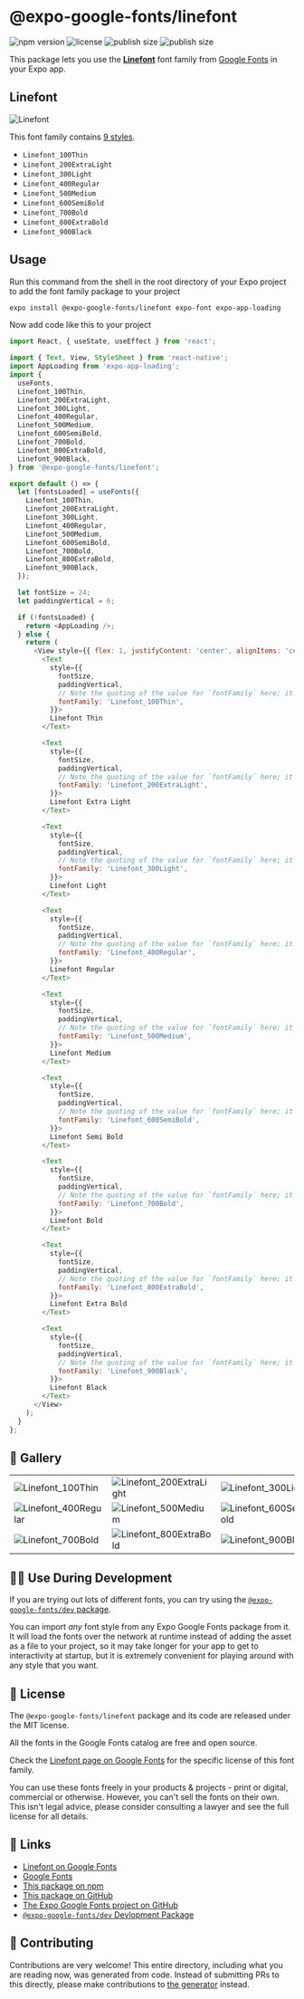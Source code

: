 # @expo-google-fonts/linefont

![npm version](https://flat.badgen.net/npm/v/@expo-google-fonts/linefont)
![license](https://flat.badgen.net/github/license/expo/google-fonts)
![publish size](https://flat.badgen.net/packagephobia/install/@expo-google-fonts/linefont)
![publish size](https://flat.badgen.net/packagephobia/publish/@expo-google-fonts/linefont)

This package lets you use the [**Linefont**](https://fonts.google.com/specimen/Linefont) font family from [Google Fonts](https://fonts.google.com/) in your Expo app.

## Linefont

![Linefont](./font-family.png)

This font family contains [9 styles](#-gallery).

- `Linefont_100Thin`
- `Linefont_200ExtraLight`
- `Linefont_300Light`
- `Linefont_400Regular`
- `Linefont_500Medium`
- `Linefont_600SemiBold`
- `Linefont_700Bold`
- `Linefont_800ExtraBold`
- `Linefont_900Black`

## Usage

Run this command from the shell in the root directory of your Expo project to add the font family package to your project
```sh
expo install @expo-google-fonts/linefont expo-font expo-app-loading
```

Now add code like this to your project
```js
import React, { useState, useEffect } from 'react';

import { Text, View, StyleSheet } from 'react-native';
import AppLoading from 'expo-app-loading';
import {
  useFonts,
  Linefont_100Thin,
  Linefont_200ExtraLight,
  Linefont_300Light,
  Linefont_400Regular,
  Linefont_500Medium,
  Linefont_600SemiBold,
  Linefont_700Bold,
  Linefont_800ExtraBold,
  Linefont_900Black,
} from '@expo-google-fonts/linefont';

export default () => {
  let [fontsLoaded] = useFonts({
    Linefont_100Thin,
    Linefont_200ExtraLight,
    Linefont_300Light,
    Linefont_400Regular,
    Linefont_500Medium,
    Linefont_600SemiBold,
    Linefont_700Bold,
    Linefont_800ExtraBold,
    Linefont_900Black,
  });

  let fontSize = 24;
  let paddingVertical = 6;

  if (!fontsLoaded) {
    return <AppLoading />;
  } else {
    return (
      <View style={{ flex: 1, justifyContent: 'center', alignItems: 'center' }}>
        <Text
          style={{
            fontSize,
            paddingVertical,
            // Note the quoting of the value for `fontFamily` here; it expects a string!
            fontFamily: 'Linefont_100Thin',
          }}>
          Linefont Thin
        </Text>

        <Text
          style={{
            fontSize,
            paddingVertical,
            // Note the quoting of the value for `fontFamily` here; it expects a string!
            fontFamily: 'Linefont_200ExtraLight',
          }}>
          Linefont Extra Light
        </Text>

        <Text
          style={{
            fontSize,
            paddingVertical,
            // Note the quoting of the value for `fontFamily` here; it expects a string!
            fontFamily: 'Linefont_300Light',
          }}>
          Linefont Light
        </Text>

        <Text
          style={{
            fontSize,
            paddingVertical,
            // Note the quoting of the value for `fontFamily` here; it expects a string!
            fontFamily: 'Linefont_400Regular',
          }}>
          Linefont Regular
        </Text>

        <Text
          style={{
            fontSize,
            paddingVertical,
            // Note the quoting of the value for `fontFamily` here; it expects a string!
            fontFamily: 'Linefont_500Medium',
          }}>
          Linefont Medium
        </Text>

        <Text
          style={{
            fontSize,
            paddingVertical,
            // Note the quoting of the value for `fontFamily` here; it expects a string!
            fontFamily: 'Linefont_600SemiBold',
          }}>
          Linefont Semi Bold
        </Text>

        <Text
          style={{
            fontSize,
            paddingVertical,
            // Note the quoting of the value for `fontFamily` here; it expects a string!
            fontFamily: 'Linefont_700Bold',
          }}>
          Linefont Bold
        </Text>

        <Text
          style={{
            fontSize,
            paddingVertical,
            // Note the quoting of the value for `fontFamily` here; it expects a string!
            fontFamily: 'Linefont_800ExtraBold',
          }}>
          Linefont Extra Bold
        </Text>

        <Text
          style={{
            fontSize,
            paddingVertical,
            // Note the quoting of the value for `fontFamily` here; it expects a string!
            fontFamily: 'Linefont_900Black',
          }}>
          Linefont Black
        </Text>
      </View>
    );
  }
};

```

## 🔡 Gallery


||||
|-|-|-|
|![Linefont_100Thin](./Linefont_100Thin.ttf.png)|![Linefont_200ExtraLight](./Linefont_200ExtraLight.ttf.png)|![Linefont_300Light](./Linefont_300Light.ttf.png)||
|![Linefont_400Regular](./Linefont_400Regular.ttf.png)|![Linefont_500Medium](./Linefont_500Medium.ttf.png)|![Linefont_600SemiBold](./Linefont_600SemiBold.ttf.png)||
|![Linefont_700Bold](./Linefont_700Bold.ttf.png)|![Linefont_800ExtraBold](./Linefont_800ExtraBold.ttf.png)|![Linefont_900Black](./Linefont_900Black.ttf.png)||


## 👩‍💻 Use During Development

If you are trying out lots of different fonts, you can try using the [`@expo-google-fonts/dev` package](https://github.com/expo/google-fonts/tree/master/font-packages/dev#readme).

You can import *any* font style from any Expo Google Fonts package from it. It will load the fonts
over the network at runtime instead of adding the asset as a file to your project, so it may take longer
for your app to get to interactivity at startup, but it is extremely convenient
for playing around with any style that you want.

## 📖 License

The `@expo-google-fonts/linefont` package and its code are released under the MIT license.

All the fonts in the Google Fonts catalog are free and open source.

Check the [Linefont page on Google Fonts](https://fonts.google.com/specimen/Linefont) for the specific license of this font family.

You can use these fonts freely in your products & projects - print or digital, commercial or otherwise. However, you can't sell the fonts on their own. This isn't legal advice, please consider consulting a lawyer and see the full license for all details.

## 🔗 Links

- [Linefont on Google Fonts](https://fonts.google.com/specimen/Linefont)
- [Google Fonts](https://fonts.google.com/)
- [This package on npm](https://www.npmjs.com/package/@expo-google-fonts/linefont)
- [This package on GitHub](https://github.com/expo/google-fonts/tree/master/font-packages/linefont)
- [The Expo Google Fonts project on GitHub](https://github.com/expo/google-fonts)
- [`@expo-google-fonts/dev` Devlopment Package](https://github.com/expo/google-fonts/tree/master/font-packages/dev)

## 🤝 Contributing

Contributions are very welcome! This entire directory, including what you are reading now, was generated from code. Instead of submitting PRs to this directly, please make contributions to [the generator](https://github.com/expo/google-fonts/tree/master/packages/generator) instead.
